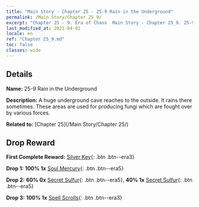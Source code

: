 ```yaml
---
title: "Main Story - Chapter 25 - 25-9 Rain in the Underground"
permalink: /Main Story/Chapter 25_9/
excerpt: "Chapter 25 - 9. Era of Chaos  Main Story - Chapter 25_9. 25-9 Rain in the Underground"
last_modified_at: 2021-04-01
locale: en
ref: "Chapter 25_9.md"
toc: false
classes: wide
---
```


## Details

 **Name:** 25-9 Rain in the Underground

 **Description:** A huge underground cave reaches to the outside. It rains there sometimes. These areas are used for producing fungi which are fought over by various forces. 

 **Related to:** [Chapter 25](/Main Story/Chapter 25/)

## Drop Reward

 **First Complete Reward:** [Silver Key](/Items/con_693/){: .btn .btn--era3}

 **Drop 1:** **100% 1x** [Soul Mercury](/Items/mat_84/){: .btn .btn--era5}

 **Drop 2:** **60% 0x** [Secret Sulfur](/Items/mat_78/){: .btn .btn--era5}, **40% 1x** [Secret Sulfur](/Items/mat_78/){: .btn .btn--era5}

 **Drop 3:** **100% 1x** [Spell Scrolls](/Items/con_694/){: .btn .btn--era3}

